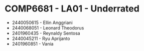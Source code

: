 # COMP6681 - LA01 - Underrated
- 2440050615 - Ellin Anggriani
- 2440068051 - Leonard Theodorus
- 2401960435 - Reynaldy Sentosa
- 2440045211 - Ryu Aprijanto
- 2401960851 - Vania
